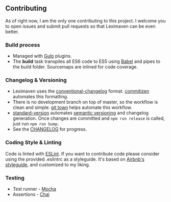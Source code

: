 ## Contributing

As of right now, I am the only one contributing to this project. I welcome you to open issues and submit pull requests so that Leximaven can be even better.

### Build process

- Managed with [Gulp](http://gulpjs.com) plugins.
- The **build** task transpiles all ES6 code to ES5 using [Babel](http://babeljs.io) and pipes to the build folder. Sourcemaps are inlined for code coverage.

### Changelog & Versioning

- Leximaven uses the [conventional-changelog](https://github.com/conventional-changelog/conventional-changelog-angular/blob/master/convention.md) format. [commitizen](http://commitizen.github.io/cz-cli/) automates this formatting.
- There is no development branch on top of master, so the workflow is clean and simple. [git town](http://www.git-town.com/) helps automate this workflow.
- [standard-version](https://github.com/conventional-changelog/standard-version) automates [semantic versioning](http://semver.org/spec/v2.0.0.html) and changelog generation. Once changes are committed and `npm run release` is called, just run `npm run bump`.
- See the [CHANGELOG](https://github.com/drawnepicenter/leximaven/blob/master/CHANGELOG.md) for progress.

### Coding Style & Linting

Code is linted with [ESLint](http://eslint.org). If you want to contribute code please consider using the provided .eslintrc as a styleguide. It's based on [Airbnb's styleguide](https://github.com/airbnb/javascript), and customized to my liking.

### Testing

- Test runner - [Mocha](http://mochajs.org)
- Assertions - [Chai](http://chaijs.org)
